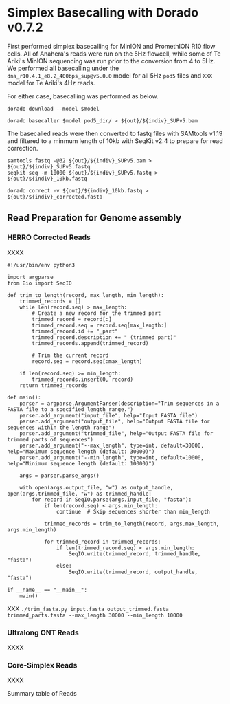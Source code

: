 # Simplex Basecalling with Dorado v0.7.2
First performed simplex basecalling for MinION and PromethION R10 flow cells. All of Anahera's reads were run on the 5Hz flowcell, while some of Te Ariki's MinION sequencing was run prior to the conversion from 4 to 5Hz. We performed all basecalling under the `dna_r10.4.1_e8.2_400bps_sup@v5.0.0` model for all 5Hz `pod5` files and `XXX` model for Te Ariki's 4Hz reads.  

For either case, basecalling was performed as below.  
```
dorado download --model $model

dorado basecaller $model pod5_dir/ > ${out}/${indiv}_SUPv5.bam
```

The basecalled reads were then converted to fastq files with SAMtools v1.19 and filtered to a minmum length of 10kb with SeqKit v2.4 to prepare for read correction.  
```
samtools fastq -@32 ${out}/${indiv}_SUPv5.bam > ${out}/${indiv}_SUPv5.fastq
seqkit seq -m 10000 ${out}/${indiv}_SUPv5.fastq > ${out}/${indiv}_10kb.fastq

dorado correct -v ${out}/${indiv}_10kb.fastq > ${out}/${indiv}_corrected.fasta
```
## Read Preparation for Genome assembly
### HERRO Corrected Reads
XXXX
```
#!/usr/bin/env python3

import argparse
from Bio import SeqIO

def trim_to_length(record, max_length, min_length):
    trimmed_records = []
    while len(record.seq) > max_length:
        # Create a new record for the trimmed part
        trimmed_record = record[:]
        trimmed_record.seq = record.seq[max_length:]
        trimmed_record.id += "_part"
        trimmed_record.description += " (trimmed part)"
        trimmed_records.append(trimmed_record)

        # Trim the current record
        record.seq = record.seq[:max_length]

    if len(record.seq) >= min_length:
        trimmed_records.insert(0, record)
    return trimmed_records

def main():
    parser = argparse.ArgumentParser(description="Trim sequences in a FASTA file to a specified length range.")
    parser.add_argument("input_file", help="Input FASTA file")
    parser.add_argument("output_file", help="Output FASTA file for sequences within the length range")
    parser.add_argument("trimmed_file", help="Output FASTA file for trimmed parts of sequences")
    parser.add_argument("--max_length", type=int, default=30000, help="Maximum sequence length (default: 30000)")
    parser.add_argument("--min_length", type=int, default=10000, help="Minimum sequence length (default: 10000)")
    
    args = parser.parse_args()

    with open(args.output_file, "w") as output_handle, open(args.trimmed_file, "w") as trimmed_handle:
        for record in SeqIO.parse(args.input_file, "fasta"):
            if len(record.seq) < args.min_length:
                continue  # Skip sequences shorter than min_length
            
            trimmed_records = trim_to_length(record, args.max_length, args.min_length)
            
            for trimmed_record in trimmed_records:
                if len(trimmed_record.seq) < args.min_length:
                    SeqIO.write(trimmed_record, trimmed_handle, "fasta")
                else:
                    SeqIO.write(trimmed_record, output_handle, "fasta")

if __name__ == "__main__":
    main()
```
XXX
`./trim_fasta.py input.fasta output_trimmed.fasta trimmed_parts.fasta --max_length 30000 --min_length 10000`

### Ultralong ONT Reads
XXXX

### Core-Simplex Reads
XXXX

Summary table of Reads